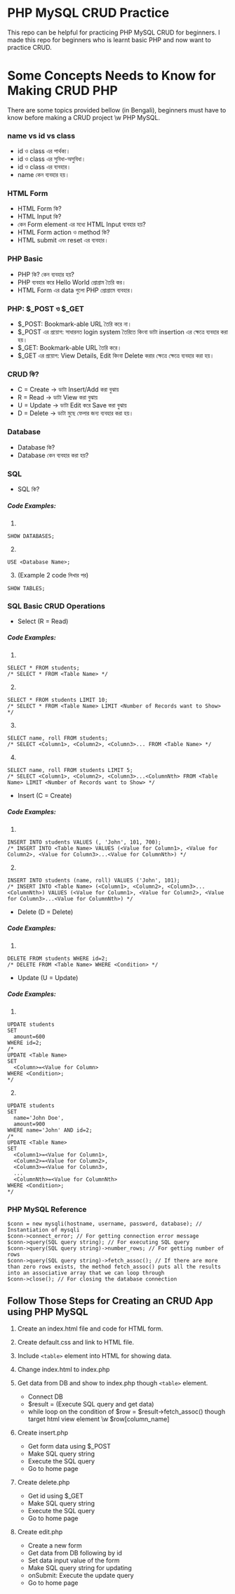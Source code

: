 # PHP MySQL CRUD Practice

This repo can be helpful for practicing PHP MySQL CRUD for beginners. I made this repo for beginners who is learnt basic PHP and now want to practice CRUD.

# Some Concepts Needs to Know for Making CRUD PHP

There are some topics provided bellow (in Bengali), beginners must have to know before making a CRUD project \w PHP MySQL.

### name vs id vs class

- id ও class এর পার্থক্য।
- id ও class এর সুবিধা-অসুবিধা।
- id ও class এর ব্যবহার।
- name কেন ব্যবহার হয়।

### HTML Form

- HTML Form কি?
- HTML Input কি?
- কেন Form element এর মধ্যে HTML Input ব্যবহার হয়?
- HTML Form action ও method কি?
- HTML submit এবং reset এর ব্যবহার।

### PHP Basic

- PHP কি? কেন ব্যবহার হয়?
- PHP ব্যবহার করে Hello World প্রোগ্রাম তৈরি কর।
- HTML Form এর data গুলো PHP প্রোগ্রামে ব্যবহার।

### PHP: $\_POST ও $\_GET

- $\_POST: Bookmark-able URL তৈরি করে না।
- $\_POST এর প্রয়োগ: সাধারনত login system তৈরিতে কিংবা ডাটা insertion এর ক্ষেত্রে ব্যবহার করা হয়।
- $\_GET: Bookmark-able URL তৈরি করে।
- $\_GET এর প্রয়োগ: View Details, Edit কিংবা Delete করার ক্ষেত্রে ক্ষেত্রে ব্যবহার করা হয়।

### CRUD কি?

- C = Create -> ডাটা Insert/Add করা বুঝায়
- R = Read -> ডাটা View করা বুঝায়
- U = Update -> ডাটা Edit করে Save করা বুঝায়
- D = Delete -> ডাটা মুছে ফেলার জন্য ব্যবহার করা হয়।

### Database

- Database কি?
- Database কেন ব্যবহার করা হয়?

### SQL

- SQL কি?

##### Code Examples:

1.

```
SHOW DATABASES;
```

2.

```
USE <Database Name>;
```

3. (Example 2 code লিখার পর)

```
SHOW TABLES;
```

### SQL Basic CRUD Operations

- Select (R = Read)

##### Code Examples:

1.

```
SELECT * FROM students;
/* SELECT * FROM <Table Name> */
```

2.

```
SELECT * FROM students LIMIT 10;
/* SELECT * FROM <Table Name> LIMIT <Number of Records want to Show> */
```

3.

```
SELECT name, roll FROM students;
/* SELECT <Column1>, <Column2>, <Column3>... FROM <Table Name> */
```

4.

```
SELECT name, roll FROM students LIMIT 5;
/* SELECT <Column1>, <Column2>, <Column3>...<ColumnNth> FROM <Table Name> LIMIT <Number of Records want to Show> */
```

- Insert (C = Create)

##### Code Examples:

1.

```
INSERT INTO students VALUES (, 'John', 101, 700);
/* INSERT INTO <Table Name> VALUES (<Value for Column1>, <Value for Column2>, <Value for Column3>...<Value for ColumnNth>) */
```

2.

```
INSERT INTO students (name, roll) VALUES ('John', 101);
/* INSERT INTO <Table Name> (<Column1>, <Column2>, <Column3>...<ColumnNth>) VALUES (<Value for Column1>, <Value for Column2>, <Value for Column3>...<Value for ColumnNth>) */
```

- Delete (D = Delete)

##### Code Examples:

1.

```
DELETE FROM students WHERE id=2;
/* DELETE FROM <Table Name> WHERE <Condition> */
```

- Update (U = Update)

##### Code Examples:

1.

```
UPDATE students
SET
  amount=600
WHERE id=2;
/*
UPDATE <Table Name>
SET
  <Column>=<Value for Column>
WHERE <Condition>;
*/
```

2.

```
UPDATE students
SET
  name='John Doe',
  amount=900
WHERE name='John' AND id=2;
/*
UPDATE <Table Name>
SET
  <Column1>=<Value for Column1>,
  <Column2>=<Value for Column2>,
  <Column3>=<Value for Column3>,
  ...
  <ColumnNth>=<Value for ColumnNth>
WHERE <Condition>;
*/
```

### PHP MySQL Reference

```
$conn = new mysqli(hostname, username, password, database); // Instantiation of mysqli
$conn->connect_error; // For getting connection error message
$conn->query(SQL query string); // For executing SQL query
$conn->query(SQL query string)->number_rows; // For getting number of rows
$conn->query(SQL query string)->fetch_assoc(); // If there are more than zero rows exists, the method fetch_assoc() puts all the results into an associative array that we can loop through
$conn->close(); // For closing the database connection
```

## Follow Those Steps for Creating an CRUD App using PHP MySQL

1. Create an index.html file and code for HTML form.
2. Create default.css and link to HTML file.
3. Include `<table>` element into HTML for showing data.
4. Change index.html to index.php
5. Get data from DB and show to index.php though `<table>` element.
   - Connect DB
   - $result = (Execute SQL query and get data)
   - while loop on the condition of $row = $result->fetch_assoc() though target html view element \w $row[column_name]
6. Create insert.php

   - Get form data using $\_POST
   - Make SQL query string
   - Execute the SQL query
   - Go to home page

7. Create delete.php

   - Get id using $\_GET
   - Make SQL query string
   - Execute the SQL query
   - Go to home page

8. Create edit.php

   - Create a new form
   - Get data from DB following by id
   - Set data input value of the form
   - Make SQL query string for updating
   - onSubmit: Execute the update query
   - Go to home page
